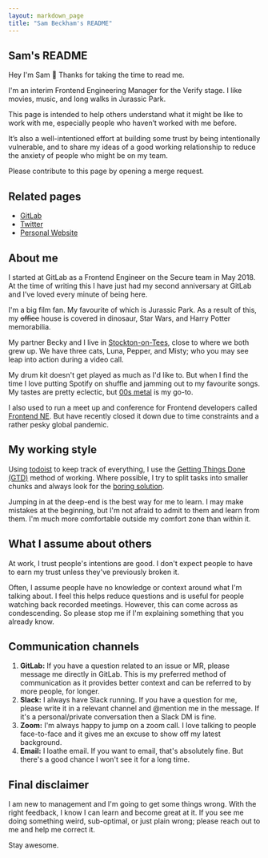 ```yaml
---
layout: markdown_page
title: "Sam Beckham's README"
---
```


## Sam's README

Hey I'm Sam 👋 Thanks for taking the time to read me.

I'm an interim Frontend Engineering Manager for the Verify stage. I like movies, music, and long walks in Jurassic Park.

This page is intended to help others understand what it might be like to work with me, especially people who haven’t worked with me before. 

It’s also a well-intentioned effort at building some trust by being intentionally vulnerable, and to share my ideas of a good working relationship to reduce the anxiety of people who might be on my team.

Please contribute to this page by opening a merge request. 

## Related pages

- [GitLab](https://gitlab.com/samdbeckham)
- [Twitter](https://twitter.com/samdbeckham)
- [Personal Website](https://sam.beckham.io)

## About me

I started at GitLab as a Frontend Engineer on the Secure team in May 2018.
At the time of writing this I have just had my second anniversary at GitLab and I've loved every minute of being here.

I'm a big film fan.
My favourite of which is Jurassic Park.
As a result of this, my ~~office~~ house is covered in dinosaur, Star Wars, and Harry Potter memorabilia.

My partner Becky and I live in [Stockton-on-Tees](https://duckduckgo.com/?q=stockton+on+tees&ia=web&iaxm=about), close to where we both grew up.
We have three cats, Luna, Pepper, and Misty; who you may see leap into action during a video call.

My drum kit doesn't get played as much as I'd like to.
But when I find the time I love putting Spotify on shuffle and jamming out to my favourite songs.
My tastes are pretty eclectic, but [00s metal](https://open.spotify.com/playlist/37i9dQZF1DWXNFSTtym834?si=KHdQM06PSCOJ6FOzOal6lQ) is my go-to.

I also used to run a meet up and conference for Frontend developers called [Frontend NE](https://frontendne.co.uk).
But have recently closed it down due to time constraints and a rather pesky global pandemic.

## My working style

Using [todoist](https://todoist.com) to keep track of everything, I use the [Getting Things Done (GTD)](https://gettingthingsdone.com/) method of working.
Where possible, I try to split tasks into smaller chunks and always look for the [boring solution](/handbook/values/#boring-solutions).

Jumping in at the deep-end is the best way for me to learn.
I may make mistakes at the beginning, but I'm not afraid to admit to them and learn from them.
I'm much more comfortable outside my comfort zone than within it.

## What I assume about others

At work, I trust people's intentions are good.
I don't expect people to have to earn my trust unless they've previously broken it.

Often, I assume people have no knowledge or context around what I'm talking about.
I feel this helps reduce questions and is useful for people watching back recorded meetings.
However, this can come across as condescending.
So please stop me if I'm explaining something that you already know.

## Communication channels

1. **GitLab:** If you have a question related to an issue or MR, please message me directly in GitLab. This is my preferred method of communication as it provides better context and can be referred to by more people, for longer.
2. **Slack:** I always have Slack running. If you have a question for me, please write it in a relevant channel and @mention me in the message. If it's a personal/private conversation then a Slack DM is fine.
3. **Zoom:** I'm always happy to jump on a zoom call. I love talking to people face-to-face and it gives me an excuse to show off my latest background.
4. **Email:** I loathe email. If you want to email, that's absolutely fine. But there's a good chance I won't see it for a long time.

## Final disclaimer

I am new to management and I'm going to get some things wrong.
With the right feedback, I know I can learn and become great at it.
If you see me doing something weird, sub-optimal, or just plain wrong; please reach out to me and help me correct it.

Stay awesome.
